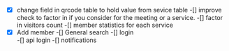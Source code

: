 -[x] change field in qrcode table to hold value from sevice table
-[] improve check to factor in if you consider for the meeting  or a service.
-[] factor in visitors count 
-[] member statistics for each service
-[x] Add member
-[] General search
-[] login   
-[] api login
-[] notifications
